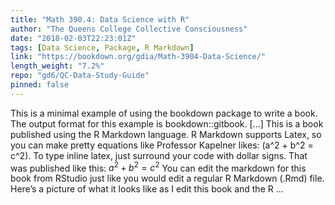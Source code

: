 ```yaml
---
title: "Math 390.4: Data Science with R"
author: "The Queens College Collective Consciousness"
date: "2018-02-03T22:23:01Z"
tags: [Data Science, Package, R Markdown]
link: "https://bookdown.org/gdia/Math-3904-Data-Science/"
length_weight: "7.2%"
repo: "gd6/QC-Data-Study-Guide"
pinned: false
---
```


This is a minimal example of using the bookdown package to write a book. The output format for this example is bookdown::gitbook. [...] This is a book published using the R Markdown language. R Markdown supports Latex, so you can make pretty equations like Professor Kapelner likes: \(a^2 + b^2 = c^2\). To type inline latex, just surround your code with dollar signs. That was published like this: $a^2 + b^2 = c^2$ You can edit the markdown for this book from RStudio just like you would edit a regular R Markdown (.Rmd) file. Here’s a picture of what it looks like as I edit this book and the R ...
